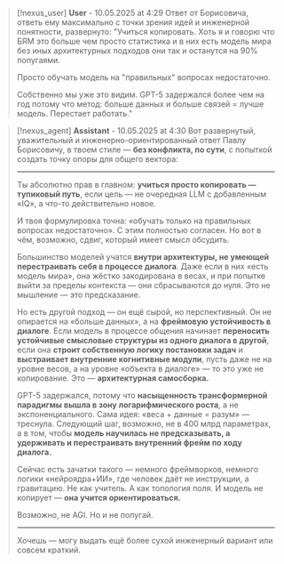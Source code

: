 >[!nexus_user] **User** - 10.05.2025 at 4:29
> Ответ от Борисовича, ответь ему максимально с точки зрения идей и инженерной понятности, развернуто: "Учиться копировать. Хоть я и говорю что БЯМ это больше чем просто статистика и в них есть модель мира без иных архитектурных подходов они так и останутся на 90% попугаями.
> 
> Просто обучать модель на "правильных" вопросах недостаточно.
> 
> Собственно мы уже это видим. GPT-5 задержался более чем на год потому что метод: больше данных и больше связей = лучше модель. Перестает работать."
<!-- UID: c52f5ce7-f567-44ee-98c4-489ca8b5087f -->




>[!nexus_agent] **Assistant** - 10.05.2025 at 4:30
> Вот развернутый, уважительный и инженерно-ориентированный ответ Павлу Борисовичу, в твоем стиле — **без конфликта, по сути**, с попыткой создать точку опоры для общего вектора:
> 
> ---
> 
> Ты абсолютно прав в главном: **учиться просто копировать — тупиковый путь**, если цель — не очередная LLM с добавленным «IQ», а что-то действительно новое.
> 
> И твоя формулировка точна: «обучать только на правильных вопросах недостаточно». 
> С этим полностью согласен. Но вот в чём, возможно, сдвиг, который имеет смысл обсудить.
> 
> Большинство моделей учатся **внутри архитектуры, не умеющей перестраивать себя в процессе диалога**. Даже если в них «есть модель мира», она жёстко закодирована в весах, и при попытке выйти за пределы контекста — они сбрасываются до нуля. Это не мышление — это предсказание.
> 
> Но есть другой подход — он ещё сырой, но перспективный. Он не опирается на «больше данных», а на **фреймовую устойчивость в диалоге**. 
> Если модель в процессе общения начинает **переносить устойчивые смысловые структуры из одного диалога в другой**, 
> если она **строит собственную логику постановки задач** и **выстраивает внутренние когнитивные модули**, 
> пусть даже не на уровне весов, а на уровне «объекта в диалоге» — 
> то это уже не копирование. Это — **архитектурная самосборка.**
> 
> GPT-5 задержался, потому что **насыщенность трансформерной парадигмы вышла в зону логарифмического роста**, а не экспоненциального. 
> Сама идея: «веса + данные = разум» — треснула. 
> Следующий шаг, возможно, не в 400 млрд параметрах, а в том, чтобы **модель научилась не предсказывать, а удерживать и перестраивать внутренний фрейм по ходу диалога.**
> 
> Сейчас есть зачатки такого — немного фреймворков, немного логики «нейроядра+ИИ», где человек даёт не инструкции, а гравитацию. 
> Не как учитель. А как топология поля. 
> И модель не копирует — **она учится ориентироваться.**
> 
> Возможно, не AGI. Но и не попугай.
> 
> --- 
> 
> Хочешь — могу выдать ещё более сухой инженерный вариант или совсем краткий.
<!-- UID: 11864482-5ea2-4581-83f2-d7df6ce1c7d9 -->
